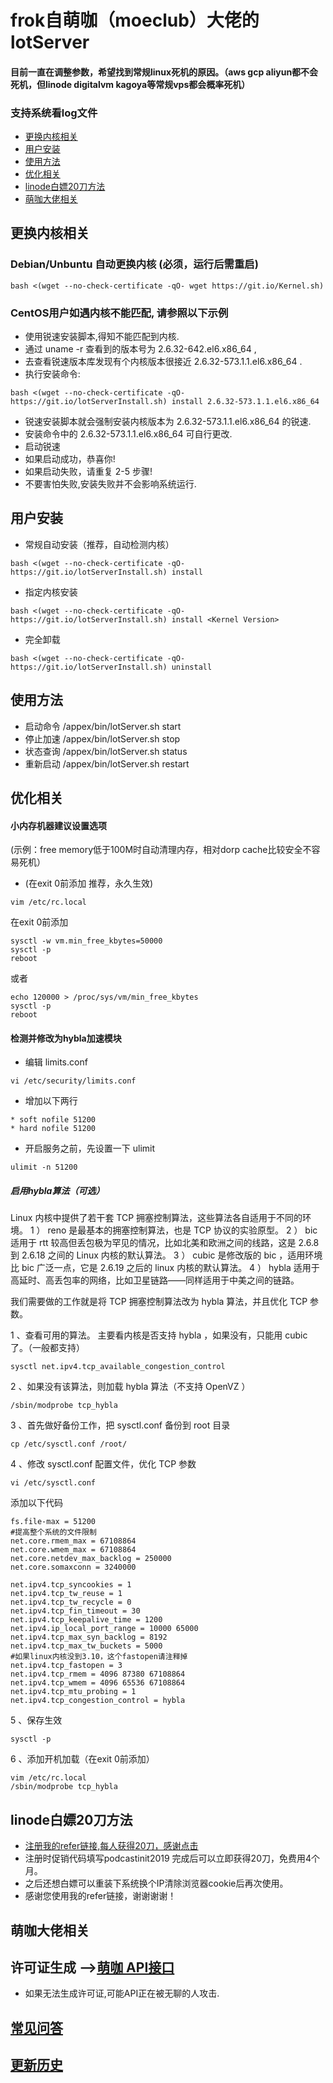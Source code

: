 # frok自萌咖（moeclub）大佬的lotServer
#### 目前一直在调整参数，希望找到常规linux死机的原因。（aws gcp aliyun都不会死机，但linode digitalvm kagoya等常规vps都会概率死机）
### 支持系统看log文件

  * [更换内核相关](#更换内核相关)
  * [用户安装](#用户安装)
  * [使用方法](#使用方法)
  * [优化相关](#优化相关)
   * [linode白嫖20刀方法](#linode白嫖20刀方法)
  * [萌咖大佬相关](#萌咖大佬相关)


## 更换内核相关
### Debian/Unbuntu 自动更换内核 (必须，运行后需重启)
```
bash <(wget --no-check-certificate -qO- wget https://git.io/Kernel.sh)
```



### CentOS用户如遇内核不能匹配, 请参照以下示例
- 使用锐速安装脚本,得知不能匹配到内核.
- 通过 uname -r 查看到的版本号为 2.6.32-642.el6.x86_64 ,
- 去查看锐速版本库发现有个内核版本很接近 2.6.32-573.1.1.el6.x86_64 .
- 执行安装命令:
```
bash <(wget --no-check-certificate -qO-  https://git.io/lotServerInstall.sh) install 2.6.32-573.1.1.el6.x86_64
```
- 锐速安装脚本就会强制安装内核版本为 2.6.32-573.1.1.el6.x86_64 的锐速.
- 安装命令中的 2.6.32-573.1.1.el6.x86_64 可自行更改.
- 启动锐速
- 如果启动成功，恭喜你!
- 如果启动失败，请重复 2-5 步骤!
- 不要害怕失败,安装失败并不会影响系统运行.



## 用户安装
- 常规自动安装（推荐，自动检测内核）
```
bash <(wget --no-check-certificate -qO-  https://git.io/lotServerInstall.sh) install
```

- 指定内核安装
```
bash <(wget --no-check-certificate -qO-  https://git.io/lotServerInstall.sh) install <Kernel Version>
```

- 完全卸载
```
bash <(wget --no-check-certificate -qO-  https://git.io/lotServerInstall.sh) uninstall
```




## 使用方法
- 启动命令 /appex/bin/lotServer.sh start
- 停止加速 /appex/bin/lotServer.sh stop
- 状态查询 /appex/bin/lotServer.sh status
- 重新启动 /appex/bin/lotServer.sh restart


## 优化相关
#### 小内存机器建议设置选项
(示例：free memory低于100M时自动清理内存，相对dorp cache比较安全不容易死机）
- (在exit 0前添加 推荐，永久生效)

```
vim /etc/rc.local
````
在exit 0前添加
````
sysctl -w vm.min_free_kbytes=50000
sysctl -p
reboot
````
或者
````
echo 120000 > /proc/sys/vm/min_free_kbytes
sysctl -p
reboot
````

#### 检测并修改为hybla加速模块
- 编辑 limits.conf
````
vi /etc/security/limits.conf
````
- 增加以下两行
````
* soft nofile 51200
* hard nofile 51200
````
- 开启服务之前，先设置一下 ulimit
````
ulimit -n 51200
````
##### 启用hybla算法（可选）
Linux 内核中提供了若干套 TCP 拥塞控制算法，这些算法各自适用于不同的环境。
1 ） reno 是最基本的拥塞控制算法，也是 TCP 协议的实验原型。
2 ） bic 适用于 rtt 较高但丢包极为罕见的情况，比如北美和欧洲之间的线路，这是 2.6.8 到 2.6.18 之间的 Linux 内核的默认算法。
3 ） cubic 是修改版的 bic ，适用环境比 bic 广泛一点，它是 2.6.19 之后的 linux 内核的默认算法。
4 ） hybla 适用于高延时、高丢包率的网络，比如卫星链路——同样适用于中美之间的链路。

我们需要做的工作就是将 TCP 拥塞控制算法改为 hybla 算法，并且优化 TCP 参数。

1 、查看可用的算法。
主要看内核是否支持 hybla ，如果没有，只能用 cubic 了。（一般都支持）
````
sysctl net.ipv4.tcp_available_congestion_control
````
2 、如果没有该算法，则加载 hybla 算法（不支持 OpenVZ ）
````
/sbin/modprobe tcp_hybla
````
3 、首先做好备份工作，把 sysctl.conf 备份到 root 目录
````
cp /etc/sysctl.conf /root/
````
4 、修改 sysctl.conf 配置文件，优化 TCP 参数
````
vi /etc/sysctl.conf
````
添加以下代码
````
fs.file-max = 51200
#提高整个系统的文件限制
net.core.rmem_max = 67108864
net.core.wmem_max = 67108864
net.core.netdev_max_backlog = 250000
net.core.somaxconn = 3240000
 
net.ipv4.tcp_syncookies = 1
net.ipv4.tcp_tw_reuse = 1
net.ipv4.tcp_tw_recycle = 0
net.ipv4.tcp_fin_timeout = 30
net.ipv4.tcp_keepalive_time = 1200
net.ipv4.ip_local_port_range = 10000 65000
net.ipv4.tcp_max_syn_backlog = 8192
net.ipv4.tcp_max_tw_buckets = 5000
#如果linux内核没到3.10，这个fastopen请注释掉
net.ipv4.tcp_fastopen = 3
net.ipv4.tcp_rmem = 4096 87380 67108864
net.ipv4.tcp_wmem = 4096 65536 67108864
net.ipv4.tcp_mtu_probing = 1
net.ipv4.tcp_congestion_control = hybla
````
5 、保存生效
````
sysctl -p
````
6 、添加开机加载（在exit 0前添加）
````
vim /etc/rc.local
/sbin/modprobe tcp_hybla
````
## linode白嫖20刀方法
- [注册我的refer链接,每人获得20刀，感谢点击](https://www.linode.com/?r=88190ba8ace938de1db8a94410586dfbe1a53e85)
- 注册时促销代码填写podcastinit2019 完成后可以立即获得20刀，免费用4个月。
- 之后还想白嫖可以重装下系统换个IP清除浏览器cookie后再次使用。
- 感谢您使用我的refer链接，谢谢谢谢！

## 萌咖大佬相关

## 许可证生成 -->[萌咖 API接口](https://moeclub.org/api)  
- 如果无法生成许可证,可能API正在被无聊的人攻击.

## [常见问答](https://github.com/MoeClub/lotServer/wiki)     

## [更新历史](http://download.appexnetworks.com.cn/releaseNotes/)     

  
